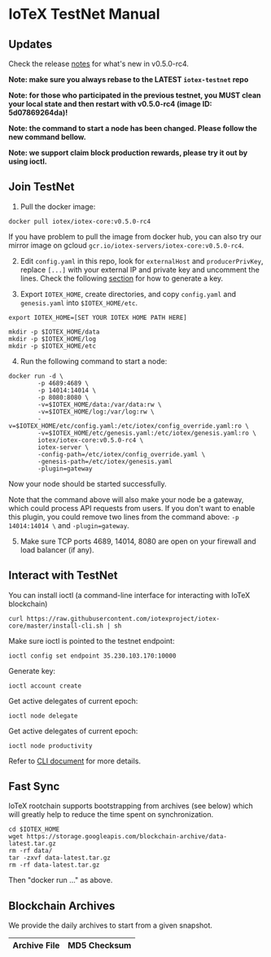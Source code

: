 # IoTeX TestNet Manual

## Updates

Check the release [notes](https://github.com/iotexproject/iotex-core/releases/tag/v0.5.0-rc4) for what's new in v0.5.0-rc4.

**Note: make sure you always rebase to the LATEST `iotex-testnet` repo**

**Note: for those who participated in the previous testnet, you MUST clean your local state and then restart with
v0.5.0-rc4 (image ID: 5d07869264da)!**

**Note: the command to start a node has been changed. Please follow the new command bellow.**

**Note: we support claim block production rewards, please try it out by using ioctl.**

## Join TestNet

1. Pull the docker image:

```
docker pull iotex/iotex-core:v0.5.0-rc4
```

If you have problem to pull the image from docker hub, you can also try our mirror image on gcloud
`gcr.io/iotex-servers/iotex-core:v0.5.0-rc4`.

2. Edit `config.yaml` in this repo, look for `externalHost` and `producerPrivKey`, replace `[...]` with your external IP
and private key and uncomment the lines. Check the following [section](#ioctl) for how to generate a key.

3. Export `IOTEX_HOME`, create directories, and copy `config.yaml` and `genesis.yaml` into `$IOTEX_HOME/etc`.

```
export IOTEX_HOME=[SET YOUR IOTEX HOME PATH HERE]

mkdir -p $IOTEX_HOME/data
mkdir -p $IOTEX_HOME/log
mkdir -p $IOTEX_HOME/etc
```

4. Run the following command to start a node:

```
docker run -d \
        -p 4689:4689 \
        -p 14014:14014 \
        -p 8080:8080 \
        -v=$IOTEX_HOME/data:/var/data:rw \
        -v=$IOTEX_HOME/log:/var/log:rw \
        -v=$IOTEX_HOME/etc/config.yaml:/etc/iotex/config_override.yaml:ro \
        -v=$IOTEX_HOME/etc/genesis.yaml:/etc/iotex/genesis.yaml:ro \
        iotex/iotex-core:v0.5.0-rc4 \
        iotex-server \
        -config-path=/etc/iotex/config_override.yaml \
        -genesis-path=/etc/iotex/genesis.yaml
        -plugin=gateway
```

Now your node should be started successfully.

Note that the command above will also make your node be a gateway, which could process API requests from users. If you
don't want to enable this plugin, you could remove two lines from the command above: `-p 14014:14014 \` and
`-plugin=gateway`.

5. Make sure TCP ports 4689, 14014, 8080 are open on your firewall and load balancer (if any).

## <a name="ioctl"/>Interact with TestNet


You can install ioctl (a command-line interface for interacting with IoTeX blockchain)

```
curl https://raw.githubusercontent.com/iotexproject/iotex-core/master/install-cli.sh | sh
```

Make sure ioctl is pointed to the testnet endpoint:
```
ioctl config set endpoint 35.230.103.170:10000
```

Generate key:
```
ioctl account create
```

Get active delegates of current epoch:
```
ioctl node delegate
```

Get active delegates of current epoch:
```
ioctl node productivity
```

Refer to [CLI document](https://github.com/iotexproject/iotex-core/blob/master/cli/ioctl/README.md) for more details.

## Fast Sync

IoTeX rootchain supports bootstrapping from archives (see below) which will greatly help to reduce the time spent on synchronization.
```
cd $IOTEX_HOME
wget https://storage.googleapis.com/blockchain-archive/data-latest.tar.gz
rm -rf data/
tar -zxvf data-latest.tar.gz
rm -rf data-latest.tar.gz
```
Then "docker run ..." as above.

## Blockchain Archives

We provide the daily archives to start from a given snapshot.

| Archive File | MD5 Checksum |
| ------------ | ------------ |

